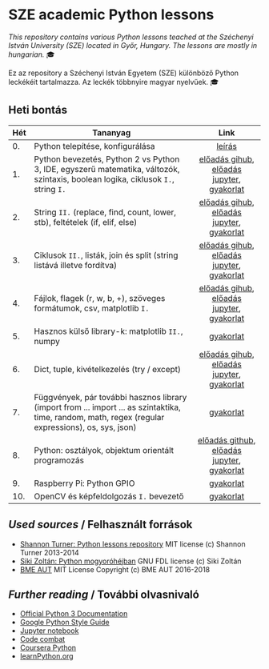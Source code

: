 # SZE academic Python lessons

_This repository contains various Python lessons teached at the Széchenyi István University (SZE) located in Győr, Hungary.
The lessons are mostly in hungarian._ :mortar_board:

Ez az repository a Széchenyi István Egyetem (SZE) különböző Python leckékéit tartalmazza.
Az leckék többnyire magyar nyelvűek. :mortar_board:

## Heti bontás

|Hét | Tananyag | Link
|-------------|-------------|:---------:
|0.| Python telepítése, konfigurálása | [leírás](eload/ea00.md)
|1.| Python bevezetés, Python 2 vs Python 3, IDE, egyszerű matematika, változók, szintaxis, boolean logika, ciklusok `I.`, string `I.` | [előadás gihub](eload/ea01.ipynb), [előadás jupyter](http://nbviewer.jupyter.org/github/horverno/sze-academic-python/blob/master/eload/ea01.ipynb), [gyakorlat](gyak/gyak.md#1-gyakorlat) 
|2.| String `II.` (replace, find, count, lower, stb), feltételek (if, elif, else) | [előadás gihub](eload/ea02.ipynb), [előadás jupyter](http://nbviewer.jupyter.org/github/horverno/sze-academic-python/blob/master/eload/ea02.ipynb), [gyakorlat](gyak/gyak.md#2-gyakorlat)
|3.| Ciklusok `II.`, listák, join és split (string listává illetve fordítva) | [előadás gihub](eload/ea03.ipynb), [előadás jupyter](http://nbviewer.jupyter.org/github/horverno/sze-academic-python/blob/master/eload/ea03.ipynb), [gyakorlat](gyak/gyak.md#3-gyakorlat)
|4.| Fájlok, flagek (r, w, b, +), szöveges formátumok, csv, matplotlib `I.` | [előadás gihub](eload/ea04.ipynb), [előadás jupyter](http://nbviewer.jupyter.org/github/horverno/sze-academic-python/blob/master/eload/ea04.ipynb), [gyakorlat](gyak/gyak.md#4--gyakorlat)
|5.| Hasznos külső library-k: matplotlib `II.`, numpy | [gyakorlat](gyak/gyak.md#5--gyakorlat)
|6.| Dict, tuple, kivételkezelés (try / except) | [előadás gihub](eload/ea06.ipynb), [előadás jupyter](http://nbviewer.jupyter.org/github/horverno/sze-academic-python/blob/master/eload/ea06.ipynb), [gyakorlat](gyak/gyak.md#6--gyakorlat)
|7.| Függvények, pár további hasznos library (import from ... import ... as szintaktika, time, random, math, regex (regular expressions), os, sys, json) | [gyakorlat](gyak/gyak.md#7--gyakorlat)
|8.| Python: osztályok, objektum orientált programozás |[előadás github](eload/ea08.ipynb), [előadás jupyter](http://nbviewer.jupyter.org/github/horverno/sze-academic-python/blob/master/eload/ea08.ipynb), [gyakorlat](gyak/gyak.md#8--gyakorlat)
|9.| Raspberry Pi: Python GPIO | [gyakorlat](gyak/gyak.md#9--gyakorlat)
|10.| OpenCV és képfeldolgozás `I.` bevezető | [gyakorlat](gyak/gyak.md#10--gyakorlat)

## _Used sources_ / Felhasznált források
- [Shannon Turner: Python lessons repository](https://github.com/shannonturner/python-lessons) MIT license (c) Shannon Turner 2013-2014
- [Siki Zoltán: Python mogyoróhéjban](http://www.agt.bme.hu/gis/python/python_oktato.pdf) GNU FDL license (c) Siki Zoltán
- [BME AUT](https://github.com/bmeaut) MIT License Copyright (c) BME AUT 2016-2018

## _Further reading_ / További olvasnivaló
- [Official Python 3 Documentation](https://docs.python.org/3/library/index.html)
- [Google Python Style Guide](https://google.github.io/styleguide/pyguide.html)
- [Jupyter notebook](http://jupyter.org/)
- [Code combat](https://codecombat.com/)
- [Coursera Python](https://www.coursera.org/courses?languages=en&query=python)
- [learnPython.org](https://www.learnpython.org/)
